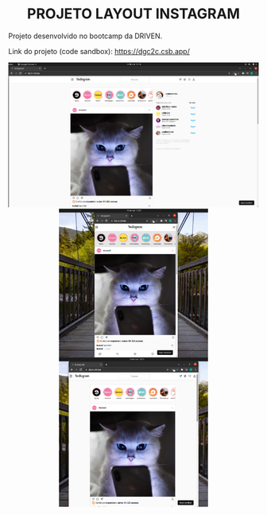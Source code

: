 # <h1 style="text-align:center"><b>PROJETO LAYOUT INSTAGRAM</b></h1>

Projeto desenvolvido no bootcamp da DRIVEN.

Link do projeto (code sandbox): https://dgc2c.csb.app/

<img src="img/print1-site.png" />

<div style="display: flex; flex-direction: column; align-items: center">
  <img src="img/print2-site.png" width="300" />

  <img src="img/print3-site.png" width="300" />
</div>

